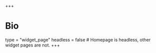 +++
# Bio
type = "widget_page"
headless = false  # Homepage is headless, other widget pages are not.
+++